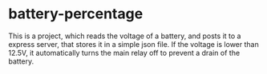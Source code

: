 # battery-percentage

This is a project, which reads the voltage of a battery, and posts it to a express server, that stores it in a simple json file. If the voltage is lower than 12.5V, it automatically turns the main relay off to prevent a drain of the battery.

